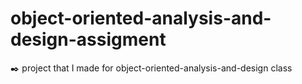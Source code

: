 # object-oriented-analysis-and-design-assigment
✒️ project that I made for object-oriented-analysis-and-design class
